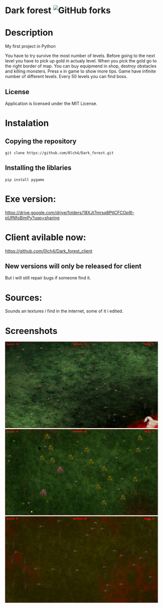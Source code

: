 # Dark forest ![GitHub forks](https://img.shields.io/badge/Version-1.5.0-red)

# Description
My first project in Python

You have to try survive the most number of levels. Before going to the next level you have to pick up gold in actualy level. When you pick the gold go to the right border of map. You can buy equipmend in shop, destroy obstacles and killing monsters. Press `m` in game to show more tips. Game have infinite number of different levels. Every 50 levels you can find boss.

## License
Application is licensed under the MIT License.

# Instalation

## Copying the repository

```
git clone https://github.com/0lch4/Dark_forest.git
```

## Installing the liblaries

```
pip install pygame
```

# Exe version:
https://drive.google.com/drive/folders/18XJt7mrsq8PtlCFCOp9l-pUfNfoBimPy?usp=sharing

# Client avilable now:
https://github.com/0lch4/Dark_forest_client

## New versions will only be released for client
But i will still repair bugs if someone find it.

# Sources:
Sounds an textures i find in the internet, some of it i edited.

# Screenshots

![screen1](screenshots/dark_forest_screen1.png)
![screen2](screenshots/dark_forest_screen2.png)
![screen3](screenshots/dark_forest_screen3.png)
